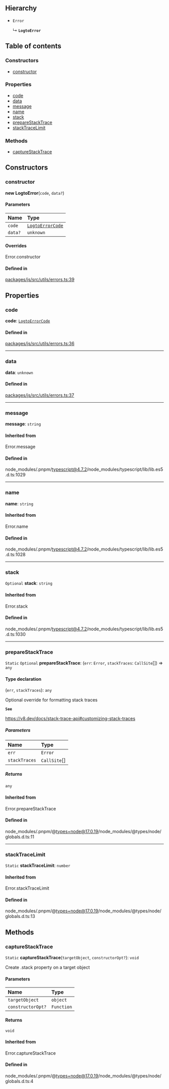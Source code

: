 ## Hierarchy

- `Error`

  ↳ **`LogtoError`**

## Table of contents

### Constructors

- [constructor](LogtoError.md#constructor)

### Properties

- [code](LogtoError.md#code)
- [data](LogtoError.md#data)
- [message](LogtoError.md#message)
- [name](LogtoError.md#name)
- [stack](LogtoError.md#stack)
- [prepareStackTrace](LogtoError.md#preparestacktrace)
- [stackTraceLimit](LogtoError.md#stacktracelimit)

### Methods

- [captureStackTrace](LogtoError.md#capturestacktrace)

## Constructors

### constructor

**new LogtoError**(`code`, `data?`)

#### Parameters

| Name    | Type                                           |
| :------ | :--------------------------------------------- |
| `code`  | [`LogtoErrorCode`](../types/LogtoErrorCode.md) |
| `data?` | `unknown`                                      |

#### Overrides

Error.constructor

#### Defined in

[packages/js/src/utils/errors.ts:39](https://github.com/logto-io/js/blob/f0f78e6/packages/js/src/utils/errors.ts#L39)

## Properties

### code

**code**: [`LogtoErrorCode`](../types/LogtoErrorCode.md)

#### Defined in

[packages/js/src/utils/errors.ts:36](https://github.com/logto-io/js/blob/f0f78e6/packages/js/src/utils/errors.ts#L36)

---

### data

**data**: `unknown`

#### Defined in

[packages/js/src/utils/errors.ts:37](https://github.com/logto-io/js/blob/f0f78e6/packages/js/src/utils/errors.ts#L37)

---

### message

**message**: `string`

#### Inherited from

Error.message

#### Defined in

node_modules/.pnpm/typescript@4.7.2/node_modules/typescript/lib/lib.es5.d.ts:1029

---

### name

**name**: `string`

#### Inherited from

Error.name

#### Defined in

node_modules/.pnpm/typescript@4.7.2/node_modules/typescript/lib/lib.es5.d.ts:1028

---

### stack

`Optional` **stack**: `string`

#### Inherited from

Error.stack

#### Defined in

node_modules/.pnpm/typescript@4.7.2/node_modules/typescript/lib/lib.es5.d.ts:1030

---

### prepareStackTrace

`Static` `Optional` **prepareStackTrace**: (`err`: `Error`, `stackTraces`: `CallSite`[]) => `any`

#### Type declaration

(`err`, `stackTraces`): `any`

Optional override for formatting stack traces

**`See`**

https://v8.dev/docs/stack-trace-api#customizing-stack-traces

##### Parameters

| Name          | Type         |
| :------------ | :----------- |
| `err`         | `Error`      |
| `stackTraces` | `CallSite`[] |

##### Returns

`any`

#### Inherited from

Error.prepareStackTrace

#### Defined in

node_modules/.pnpm/@types+node@17.0.19/node_modules/@types/node/globals.d.ts:11

---

### stackTraceLimit

`Static` **stackTraceLimit**: `number`

#### Inherited from

Error.stackTraceLimit

#### Defined in

node_modules/.pnpm/@types+node@17.0.19/node_modules/@types/node/globals.d.ts:13

## Methods

### captureStackTrace

`Static` **captureStackTrace**(`targetObject`, `constructorOpt?`): `void`

Create .stack property on a target object

#### Parameters

| Name              | Type       |
| :---------------- | :--------- |
| `targetObject`    | `object`   |
| `constructorOpt?` | `Function` |

#### Returns

`void`

#### Inherited from

Error.captureStackTrace

#### Defined in

node_modules/.pnpm/@types+node@17.0.19/node_modules/@types/node/globals.d.ts:4
